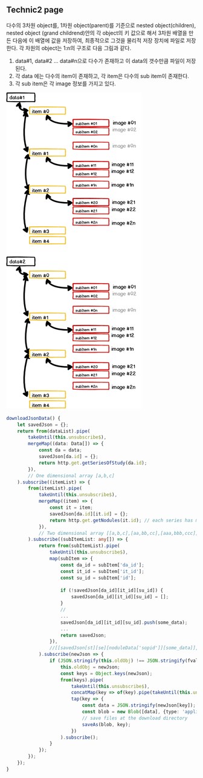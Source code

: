 ## Technic2 page
다수의 3차원 object를, 1차원 object(parent)를 기준으로 nested object(children), nested object (grand childrend)안의 각 object의 키 값으로 해서 3차원 배열을 만든 다음에 이 배열에 값을 저장하여, 최종적으로 그것을 물리적 저장 장치에 파일로 저장한다.
각 차원의 object는 1:n의 구조로 다음 그림과 같다.  

1. data#1, data#2 ... data#n으로 다수가 존재하고 이 data의 갯수만큼 파일이 저장된다.
2. 각 data 에는 다수의 item이 존재하고, 각 item은 다수의 sub item이 존재한다.
3. 각 sub item은 각 image 정보를 가지고 있다. 

![technic](/assets/images/technic2.png)

```ts
downloadJsonData() {
    let savedJson = {};
    return from(dataList).pipe(
        takeUntil(this.unsubscribe$),
        mergeMap((data: Data[]) => {
            const da = data;
            savedJson[da.id] = {};
            return http.get.getSeriesOfStudy(da.id);
        }),
        // One dimensional array [a,b,c]
    ).subscribe((itemList) => {
        from(itemList).pipe(
            takeUntil(this.unsubscribe$),
            mergeMap((item) => {
                const it = item;
                savedJson[da.id][it.id] = {};
                return http.get.getNodules(it.id); // each series has multi nodule
            }),
            // Two dimensional array [[a,b,c],[aa,bb,cc],[aaa,bbb,ccc]]
        ).subscribe((subItemList: any[]) => {
            return from(subItemList).pipe(
                takeUntil(this.unsubscribe$),
                map(subItem => {
                    const da_id = subItem['da_id'];
                    const it_id = subItem['it_id'];
                    const su_id = subItem['id'];

                    if (!savedJson[da_id][it_id][su_id]) {
                        savedJson[da_id][it_id][su_id] = [];
                    }
                    // 
                    ...
                    savedJson[da_id][it_id][su_id].push(some_data);
                    ...
                    return savedJson;
                }),
                //[[savedJson[st][se][noduleData['sopid']][some_data]],[savedJson[st][se][noduleData['sopid']][some_data]]]
            ).subscribe(newJson => {
                if (JSON.stringify(this.oldObj) !== JSON.stringify(fval)) { // remove duplicated data
                    this.oldObj = newJson;
                    const keys = Object.keys(newJson);
                    from(keys).pipe(
                        takeUntil(this.unsubscribe$),
                        concatMap(key => of(key).pipe(takeUntil(this.unsubscribe$),delay(100))),
                        tap(key => {
                            const data = JSON.stringify(newJson[key]);
                            const blob = new Blob([data], {type: 'application/json'});
                            // save files at the download directory
                            saveAs(blob, key);
                        })
                    ).subscribe();
                }
            });
        });
    });
}
```
